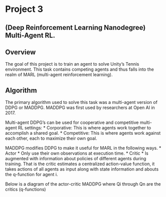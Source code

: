 # Project 3 

## (Deep Reinforcement Learning Nanodegree) Multi-Agent RL.

## Overview 

The goal of this project is to train an agent to solve Unity’s Tennis environment. This task contains competing agents and thus falls into the realm of MARL (multi-agent reinforcement learning). 

## Algorithm 

The primary algorithm used to solve this task was a multi-agent version of DDPG or MADDPG. MADDPG was first used by researchers at Open AI in 2017. 

Multi-agent DDPG’s can be used for cooperative and competitive multi-agent RL settings:
    * Corporative: This is where agents work together to accomplish a shared goal. 
    * Competitive: This is where agents work against each other, each to maximize their own goal. 

MADDPG modifies DDPG to make it useful for MARL in the following ways.
    * Actor
        * Only use their own observations at execution time. 
    * Critic 
        * Is augmented with information about policies of different agents during training. That is the critic estimates a centralized action-value function, it takes actions of all agents as input along with state information and abouts the q-function for agent i. 

Below is a diagram of the actor-critic MADDPG where Qi through Qn are the critics (q-functions) 
